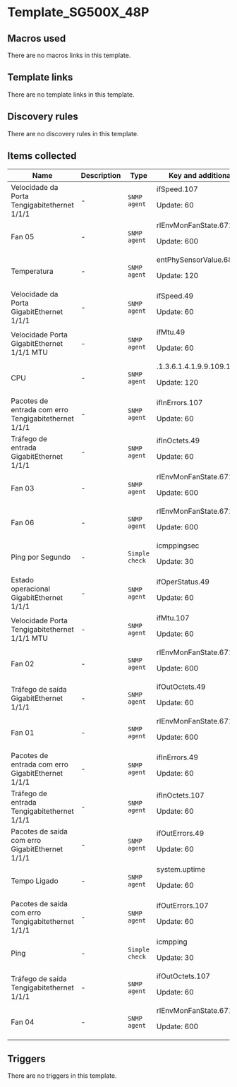 # Template_SG500X_48P

## Macros used

There are no macros links in this template.

## Template links

There are no template links in this template.

## Discovery rules

There are no discovery rules in this template.

## Items collected

|Name|Description|Type|Key and additional info|
|----|-----------|----|----|
|Velocidade da Porta Tengigabitethernet 1/1/1|<p>-</p>|`SNMP agent`|ifSpeed.107<p>Update: 60</p>|
|Fan 05|<p>-</p>|`SNMP agent`|rlEnvMonFanState.67109254<p>Update: 600</p>|
|Temperatura|<p>-</p>|`SNMP agent`|entPhySensorValue.68420481<p>Update: 120</p>|
|Velocidade da Porta  GigabitEthernet 1/1/1|<p>-</p>|`SNMP agent`|ifSpeed.49<p>Update: 60</p>|
|Velocidade Porta GigabitEthernet 1/1/1 MTU|<p>-</p>|`SNMP agent`|ifMtu.49<p>Update: 60</p>|
|CPU|<p>-</p>|`SNMP agent`|.1.3.6.1.4.1.9.9.109.1.1.1.1.5<p>Update: 120</p>|
|Pacotes de entrada com erro Tengigabitethernet 1/1/1|<p>-</p>|`SNMP agent`|ifInErrors.107<p>Update: 60</p>|
|Tráfego de entrada GigabitEthernet 1/1/1|<p>-</p>|`SNMP agent`|ifInOctets.49<p>Update: 60</p>|
|Fan 03|<p>-</p>|`SNMP agent`|rlEnvMonFanState.67109252<p>Update: 600</p>|
|Fan 06|<p>-</p>|`SNMP agent`|rlEnvMonFanState.67109255<p>Update: 600</p>|
|Ping por Segundo|<p>-</p>|`Simple check`|icmppingsec<p>Update: 30</p>|
|Estado operacional GigabitEthernet 1/1/1|<p>-</p>|`SNMP agent`|ifOperStatus.49<p>Update: 60</p>|
|Velocidade Porta Tengigabitethernet 1/1/1 MTU|<p>-</p>|`SNMP agent`|ifMtu.107<p>Update: 60</p>|
|Fan 02|<p>-</p>|`SNMP agent`|rlEnvMonFanState.67109251<p>Update: 600</p>|
|Tráfego de saída GigabitEthernet 1/1/1|<p>-</p>|`SNMP agent`|ifOutOctets.49<p>Update: 60</p>|
|Fan 01|<p>-</p>|`SNMP agent`|rlEnvMonFanState.67109250<p>Update: 600</p>|
|Pacotes de entrada com erro GigabitEthernet 1/1/1|<p>-</p>|`SNMP agent`|ifInErrors.49<p>Update: 60</p>|
|Tráfego de entrada Tengigabitethernet 1/1/1|<p>-</p>|`SNMP agent`|ifInOctets.107<p>Update: 60</p>|
|Pacotes de saída com erro GigabitEthernet 1/1/1|<p>-</p>|`SNMP agent`|ifOutErrors.49<p>Update: 60</p>|
|Tempo Ligado|<p>-</p>|`SNMP agent`|system.uptime<p>Update: 60</p>|
|Pacotes de saída com erro Tengigabitethernet 1/1/1|<p>-</p>|`SNMP agent`|ifOutErrors.107<p>Update: 60</p>|
|Ping|<p>-</p>|`Simple check`|icmpping<p>Update: 30</p>|
|Tráfego de saída Tengigabitethernet 1/1/1|<p>-</p>|`SNMP agent`|ifOutOctets.107<p>Update: 60</p>|
|Fan 04|<p>-</p>|`SNMP agent`|rlEnvMonFanState.67109253<p>Update: 600</p>|
## Triggers

There are no triggers in this template.

